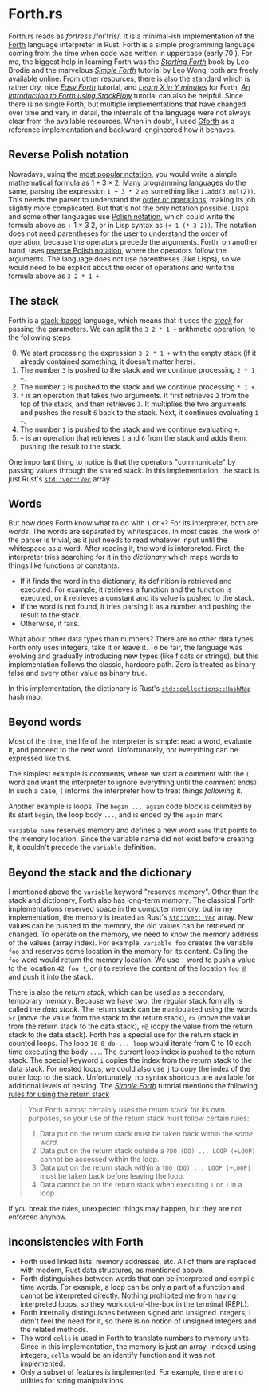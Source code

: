 # Forth\.rs

Forth\.rs reads as *fortress* /fôr′trĭs/. It is a minimal-ish implementation of the [Forth] language interpreter in Rust.
Forth is a simple programming language coming from the time when code was written in uppercase (early 70').
For me, the biggest help in learning Forth was the [*Starting Forth*] book by Leo Brodie and the marvelous
[*Simple Forth*] tutorial by Leo Wong, both are freely available online. From other resources, there is also the
[standard] which is rather dry, nice [*Easy Forth*] tutorial, and [*Learn X in Y minutes*] for Forth.
[*An Introduction to Forth using StackFlow*] tutorial can also be helpful. Since there is no single Forth, but
multiple implementations that have changed over time and vary in detail, the internals of the language were not always
clear from the available resources. When in doubt, I used [Gforth] as a reference implementation and backward-engineered
how it behaves.

## Reverse Polish notation

Nowadays, using the [most popular notation], you would write a simple mathematical formula as 
$1 + 3 \times 2$. Many programming languages do the same, parsing the expression `1 + 3 * 2` 
as something like `1.add(3.mul(2))`. This needs the parser to understand the [order or operations], making its job
slightly more complicated. But that's not the only notation possible. Lisps and some other languages use
[Polish notation], which could write the formula above as $+\  1 \times 3 \ 2$, or in Lisp syntax as `(+ 1 (* 3 2))`.
The notation does not need parentheses for the user to understand the order of operation, because the operators
precede the arguments. Forth, on another hand, uses [reverse Polish notation], where the operators follow the arguments.
The language does not use parentheses (like Lisps), so we would need to be explicit about the order of operations
and write the formula above as `3 2 * 1 +`.

## The stack

Forth is a [stack-based] language, which means that it uses the [*stack*] for passing the parameters. We can split the
`3 2 * 1 +` arithmetic operation, to the following steps

 0. We start processing the expression `3 2 * 1 +` with the empty stack (if it already contained something, it doesn't matter here).
 1. The number `3` is pushed to the stack and we continue processing `2 * 1 +`.
 2. The number `2` is pushed to the stack and we continue processing `* 1 +`.
 3. `*` is an operation that takes two arguments. It first retrieves `2` from the top of the stack, and then retrieves `3`. 
 It multiplies the two arguments and pushes the result `6` back to the stack. Next, it continues evaluating `1 +`.
 4. The number `1` is pushed to the stack and we continue evaluating `+`.
 5. `+` is an operation that retrieves `1` and `6` from the stack and adds them, pushing the result to the stack.

One important thing to notice is that the operators "communicate" by passing values through the shared stack. In this
implementation, the stack is just Rust's [`std::vec::Vec`] array.

## Words

But how does Forth know what to do with `1` or `+`? For its interpreter, both are *words*. The words are separated 
by whitespaces. In most cases, the work of the parser is trivial, as it just needs to read whatever input until
the whitespace as a word. After reading it, the word is interpreted. First, the interpreter tries searching for it in
the *dictionary* which maps words to things like functions or constants.

* If it finds the word in the dictionary, its definition is retrieved and executed. For example, it retrieves
a function and the function is executed, or it retrieves a constant and its value is pushed to the stack.
* If the word is not found, it tries parsing it as a number and pushing the result to the stack.
* Otherwise, it fails.

What about other data types than numbers? There are no other data types. Forth only uses integers, take it or leave it.
To be fair, the language was evolving and gradually introducing new types (like floats or strings), but this
implementation follows the classic, hardcore path. Zero is treated as binary false and every other value as binary true.

In this implementation, the dictionary is Rust's [`std::collections::HashMap`] hash map.

## Beyond words

Most of the time, the life of the interpreter is simple: read a word, evaluate it, and proceed to the next word. 
Unfortunately, not everything can be expressed like this.

The simplest example is comments, where we start a comment with the `(` word and want the interpreter to ignore
everything until the comment ends`)`. In such a case, `(` informs the interpreter how to treat things *following* it.

Another example is loops. The `begin ... again` code block is delimited by its start `begin`, the loop body `...`, and
is ended by the `again` mark.

`variable name` reserves memory and defines a new word `name` that points to the memory location. Since
the variable name did not exist before creating it, it couldn't precede the `variable` definition.

## Beyond the stack and the dictionary

I mentioned above the `variable` keyword "reserves memory". Other than the stack and dictionary, Forth also has
long-term *memory*. The classical Forth implementations reserved space in the computer memory, but in my
implementation, the memory is treated as Rust's [`std::vec::Vec`] array. New values can be pushed to the memory,
the old values can be retrieved or changed. To operate on the memory, we need to know the memory address of the 
values (array index). For example, `variable foo` creates the variable `foo` and reserves some location in the memory
for its content. Calling the `foo` word would return the memory location. We use `!` word to push a value
to the location `42 foo !`, or `@` to retrieve the content of the location `foo @` and push it into the stack.

There is also the *return stack*, which can be used as a secondary, temporary memory. Because we have two, the regular
stack formally is called the *data stack*. The return stack can be manipulated using the words `>r` (move the value from
the stack to the return stack), `r>` (move the value from the return stack to the data stack), `r@` (copy the value from
the return stack to the data stack). Forth has a special use for the return stack in counted loops.
The loop `10 0 do ... loop` would iterate from 0 to 10 each time executing the body `...`. The current loop index is
pushed to the return stack. The special keyword `i` copies the index from the return stack to the data stack. For nested
loops, we could also use `j` to copy the index of the outer loop to the stack. Unfortunately, no syntax shortcuts are
available for additional levels of nesting. The [*Simple Forth*] tutorial mentions the following
[rules for using the return stack]

> Your Forth almost certainly uses the return stack for its own purposes, so your use of the return stack must follow
> certain rules:
> 1. Data put on the return stack must be taken back within the *same word*.
> 2. Data put on the return stack outside a `?DO (DO) ... LOOP (+LOOP)` cannot be accessed within the loop.
> 3. Data put on the return stack within a `?DO (DO) ... LOOP (+LOOP)` must be taken back before leaving the loop.
> 4. Data cannot be on the return stack when executing `I` or `J` in a loop.

If you break the rules, unexpected things may happen, but they are not enforced anyhow.

## Inconsistencies with Forth

* Forth used linked lists, memory addresses, etc. All of them are replaced with modern, Rust data structures, as
  mentioned above.
* Forth distinguishes between words that can be interpreted and compile-time words. For example, a loop can be only
  a part of a function and cannot be interpreted directly. Nothing prohibited me from having interpreted loops,
  so they work out-of-the-box in the terminal (REPL).
* Forth internally distinguishes between signed and unsigned integers, I didn't feel the need for it, so there is no
  notion of unsigned integers and the related methods.
* The word `cells` is used in Forth to translate numbers to memory units. Since in this implementation, the memory is
  just an array, indexed using integers, `cells` would be an identify function and it was not implemented.
* Only a subset of features is implemented. For example, there are no utilities for string manipulations.


 [Forth]: https://en.wikipedia.org/wiki/Forth_(programming_language)
 [*Starting Forth*]: https://www.forth.com/starting-forth/
 [*Simple Forth*]: http://www.murphywong.net/hello/simple.htm
 [standard]: https://forth-standard.org
 [*Easy Forth*]: https://skilldrick.github.io/easyforth/
 [*An Introduction to Forth using StackFlow*]: http://www.forth.org/forth_intro/stackflo.htm
 [*Learn X in Y minutes*]: https://learnxinyminutes.com/docs/forth/
 [most popular notation]: https://en.wikipedia.org/wiki/Infix_notation
 [order or operations]: https://en.wikipedia.org/wiki/Order_of_operations
 [Polish notation]: https://en.wikipedia.org/wiki/Polish_notation
 [reverse Polish notation]: https://en.wikipedia.org/wiki/Reverse_Polish_notation
 [stack-based]: https://en.wikipedia.org/wiki/Stack-oriented_programming
 [*stack*]: https://www.forth.com/starting-forth/1-forth-stacks-dictionary/#The_Stack_Forth8217s_Workspace_for_Arithmetic
 [`std::vec::Vec`]: https://doc.rust-lang.org/std/vec/struct.Vec.html
 [rules for using the return stack]: http://www.murphywong.net/hello/simple.htm#L20
 [`std::collections::HashMap`]: https://doc.rust-lang.org/std/collections/struct.HashMap.html
 [Gforth]: https://www.gnu.org/software/gforth/
